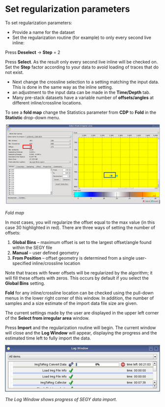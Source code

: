 # Set regularization parameters

To set regularization parameters:

* Provide a name for the dataset
* Set the regularization routine \(for example\) to only every second live inline:

Press **Deselect** → **Step** = 2

Press **Select**. As the result only every second live inline will be checked on. Set the **Step** factor according to your data to avoid loading of traces that do not exist.

* Next change the crossline selection to a setting matching the input data. This is done in the same way as the inline setting.
* an adjustment to the input data can be made in the **Time/Depth** tab.
* Many pre-stack datasets have a variable number of **offsets/angles** at different inline/crossline locations.

To see a **fold map** change the Statistics parameter from **CDP** to **Fold** in the **Statistic** drop-down menu.

![](../../../../.gitbook/assets/003_import_irreg_segy.png)

_Fold map_

In most cases, you will regularize the offset equal to the max value \(in this case 30 highlighted in red\). There are three ways of setting the number of offsets:

1. **Global Bins** – maximum offset is set to the largest offset/angle found within the SEGY file
2. **Manual** – user defined geometry
3. **From Position** – offset geometry is determined from a single user-specified inline/crossline location

Note that traces with fewer offsets will be regularized by the algorithm; it will fill these offsets with zeros. This occurs by default if you select the **Global Bins** setting.

**Fold** for any inline/crossline location can be checked using the pull-down menus in the lower right corner of this window. In addition, the number of samples and a size estimate of the import data file size are given.

The current settings made by the user are displayed in the upper left corner of the **Select from irregular area** window.

Press **Import** and the regularization routine will begin. The current window will close and the **Log Window** will appear, displaying the progress and the estimated time left to fully import the data.

![](../../../../.gitbook/assets/005_import_irreg_segy.png)

_The Log Window shows progress of SEGY data import._

